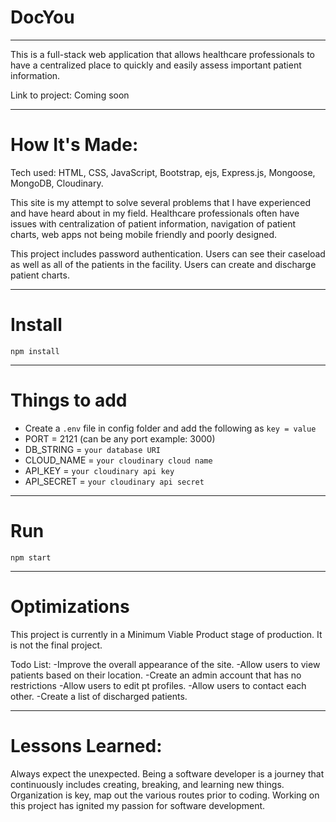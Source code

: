 
# DocYou

---

This is a full-stack web application that allows healthcare professionals to have a centralized place to quickly and easily assess important patient information.

Link to project: Coming soon

---

# How It's Made:

Tech used: HTML, CSS, JavaScript, Bootstrap, ejs, Express.js, Mongoose, MongoDB, Cloudinary.

This site is my attempt to solve several problems that I have experienced and have heard about in my field. Healthcare professionals often have issues with centralization of patient information, navigation of patient charts, web apps not being mobile friendly and poorly designed.

This project includes password authentication. Users can see their caseload as well as all of the patients in the facility. Users can create and discharge patient charts.

---

# Install

`npm install`

---

# Things to add

- Create a `.env` file in config folder and add the following as `key = value`
- PORT = 2121 (can be any port example: 3000)
- DB_STRING = `your database URI`
- CLOUD_NAME = `your cloudinary cloud name`
- API_KEY = `your cloudinary api key`
- API_SECRET = `your cloudinary api secret`

---

# Run

`npm start`

---

# Optimizations

This project is currently in a Minimum Viable Product stage of production. It is not the final project.

Todo List:
-Improve the overall appearance of the site.
-Allow users to view patients based on their location.
-Create an admin account that has no restrictions
-Allow users to edit pt profiles.
-Allow users to contact each other.
-Create a list of discharged patients.

---

# Lessons Learned:

Always expect the unexpected. Being a software developer is a journey that continuously includes creating, breaking, and learning new things.
Organization is key, map out the various routes prior to coding.
Working on this project has ignited my passion for software development.


